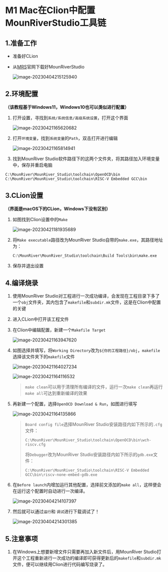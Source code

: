 # M1 Mac在Clion中配置MounRiverStudio工具链

## 1.准备工作

- 准备好CLion

- 从[MRS](http://www.mounriver.com/download)官网下载好MounRiverStudio

  ![image-20230404215125940](https://raw.githubusercontent.com/ErBWs/PicGo/master/image-20230404215125940.png)

## 2.环境配置

**（该教程基于Windows11，Windows10也可以类似进行配置）**

1. 打开设置，寻找到`系统/系统信息/高级系统设置`，打开这个界面

   ![image-20230421165620682](https://raw.githubusercontent.com/ErBWs/PicGo/master/image-20230421165620682.png)

2. 打开`环境变量`，找到`系统变量`的`Path`，双击打开进行编辑

   ![image-20230421165814941](https://raw.githubusercontent.com/ErBWs/PicGo/master/image-20230421165814941.png)

3. 找到MounRiver Studio软件路径下的这两个文件夹，将其路径加入环境变量中，保存并重启电脑

```
C:\MounRiver\MounRiver_Studio\toolchain\OpenOCD\bin
C:\MounRiver\MounRiver_Studio\toolchain\RISC-V Embedded GCC\bin
```

## 3.CLion设置

**（界面是macOS下的CLion，Windows下没有区别）**

1. 如图找到Clion设置中的`Make`

   ![image-20230421181935689](https://raw.githubusercontent.com/ErBWs/PicGo/master/image-20230421181935689.png)

2. 将`Make executable`路径改为MounRiver Studio自带的`make.exe`，其路径地址为：

   `C:\MounRiver\MounRiver_Studio\toolchain\Build Tools\bin\make.exe`

3. 保存并退出设置

## 4.编译烧录

1. 使用MounRiver Studio对工程进行一次成功编译，会发现在工程目录下多了一个`obj`文件夹，其内包含了`makefile`和`subdir.mk`文件，这是在Clion中配置的关键

2. 进入CLion中打开该工程文件

3. 在Clion中编辑配置，新建一个`Makefile Target`

   ![image-20230421163947620](https://raw.githubusercontent.com/ErBWs/PicGo/master/image-20230421163947620.png)

4. 如图选择并填写，将`Working Directory`改为`${你的工程路径}/obj`，`makefile`选择该文件夹下的`makefile`文件

   ![image-20230421164027234](https://raw.githubusercontent.com/ErBWs/PicGo/master/image-20230421164027234.png)

   ![image-20230421164116532](https://raw.githubusercontent.com/ErBWs/PicGo/master/image-20230421164116532.png)

   > `make clean`可以用于清理所有编译的文件，运行一次`make clean`再运行`make all`可达到重新编译的效果

5. 再新建一个配置，选择`OpenOCD Download & Run`，如图进行填写

   ![image-20230421164135866](https://raw.githubusercontent.com/ErBWs/PicGo/master/image-20230421164135866.png)

   > `Board config file`选择MounRiver Studio安装路径内如下所示的`.cfg`文件：
   >
   > `C:\MounRiver\MounRiver_Studio\toolchain\OpenOCD\bin\wch-riscv.cfg`
   >
   > 将`Debugger`改为MounRiver Studio安装路径内如下所示的`gdb.exe`文件：
   >
   > `C:\MounRiver\MounRiver_Studio\toolchain\RISC-V Embedded GCC\bin\riscv-none-embed-gdb.exe`

6. 在`Before launch`内增加运行其他配置，选择前文添加的`make all`，这样便会在运行这个配置时自动进行一次编译。

   ![image-20230404214107397](https://raw.githubusercontent.com/ErBWs/PicGo/master/image-20230404214107397.png)

7. 然后就可以通过`运行`和 `调试`进行下载调试了！

   ![image-20230404214301385](https://raw.githubusercontent.com/ErBWs/PicGo/master/image-20230404214301385.png)

## 5.注意事项

1. 在Windows上想要新增文件只需要再加入新文件后，用MounRiver Studio打开这个工程重新进行一次成功的编译即可获得更新后的`makefile`和`subdir.mk`文件，便可以继续用Clion进行代码编写烧录了。
